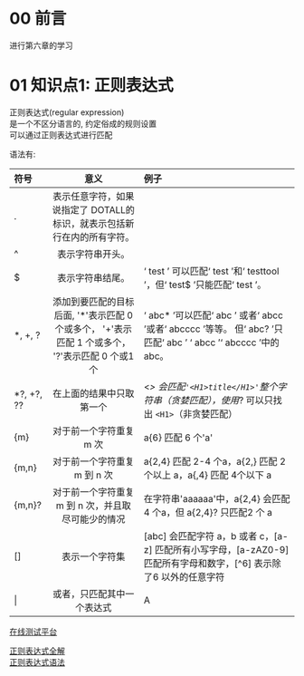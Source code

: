 # 00 前言
进行第六章的学习

# 01 知识点1: 正则表达式
正则表达式(regular expression)  
是一个不区分语言的, 约定俗成的规则设置  
可以通过正则表达式进行匹配

语法有:

符号 | 意义 | 例子
:---- | :-----: | :------
.   | 表示任意字符，如果说指定了 DOTALL的标识，就表示包括新行在内的所有字符。
^   | 表示字符串开头。
$   | 表示字符串结尾。 |‘ test ’ 可以匹配‘ test ’和‘ testtool ’，但‘ test$ ’只能匹配‘ test ’。
*, +, ?  | 添加到要匹配的目标后面,  '*'表示匹配 0 个或多个，  '+'表示匹配 1 个或多个， '?'表示匹配 0 个或1个  | ‘ abc* ’可以匹配‘ abc ’ 或者‘ abcc ’或者‘ abcccc ’等等。  但‘ abc? ’只匹配‘ abc ’ ‘ abcc ’‘ abcccc ’中的abc。
*?, +?, ?? | 在上面的结果中只取第一个 | <*> 会匹配`'<H1>title</H1>'`整个字符串（贪婪匹配），使用*? 可以只找出 `<H1>`（非贪婪匹配）
{m}  | 对于前一个字符重复 m 次 | a{6} 匹配 6 个'a'
{m,n} | 对于前一个字符重复 m 到 n 次  | a{2,4} 匹配 2-4 个a，a{2,} 匹配 2 个以上 a，a{,4} 匹配 4个以下 a
{m,n}? | 对于前一个字符重复 m 到 n 次，并且取尽可能少的情况 | 在字符串'aaaaaa'中，a{2,4} 会匹配 4 个a，但 a{2,4}? 只匹配2 个 a
[]  | 表示一个字符集 | [abc] 会匹配字符 a，b 或者 c，[a-z] 匹配所有小写字母，[a-zAZ0-9] 匹配所有字母和数字，[^6] 表示除了6 以外的任意字符
\| | 或者，只匹配其中一个表达式 | A|B，如果 A 匹配了，则不再查找 B，反之亦然


[在线测试平台](https://tool.oschina.net/regex#)

[正则表达式全解](https://deerchao.net/tutorials/regex/regex.htm)  
[正则表达式语法](https://www.runoob.com/regexp/regexp-syntax.html) 